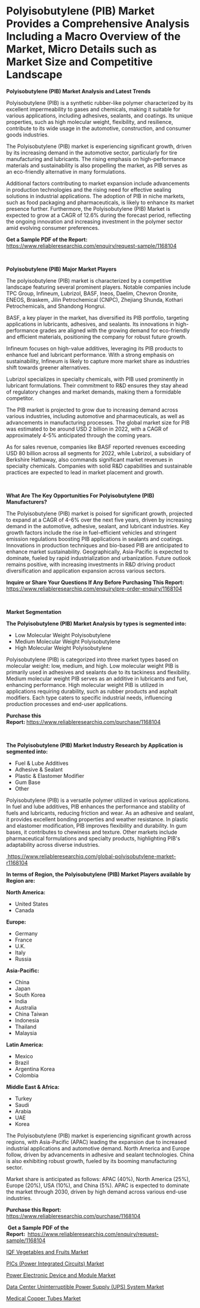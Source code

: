 <p><h1>Polyisobutylene (PIB) Market Provides a Comprehensive Analysis Including a Macro Overview of the Market, Micro Details such as Market Size and Competitive Landscape</h1></p><p><strong>Polyisobutylene (PIB) Market Analysis and Latest Trends</strong></p>
<p><p>Polyisobutylene (PIB) is a synthetic rubber-like polymer characterized by its excellent impermeability to gases and chemicals, making it suitable for various applications, including adhesives, sealants, and coatings. Its unique properties, such as high molecular weight, flexibility, and resilience, contribute to its wide usage in the automotive, construction, and consumer goods industries. </p><p>The Polyisobutylene (PIB) market is experiencing significant growth, driven by its increasing demand in the automotive sector, particularly for tire manufacturing and lubricants. The rising emphasis on high-performance materials and sustainability is also propelling the market, as PIB serves as an eco-friendly alternative in many formulations. </p><p>Additional factors contributing to market expansion include advancements in production technologies and the rising need for effective sealing solutions in industrial applications. The adoption of PIB in niche markets, such as food packaging and pharmaceuticals, is likely to enhance its market presence further. Furthermore, the Polyisobutylene (PIB) Market is expected to grow at a CAGR of 12.6% during the forecast period, reflecting the ongoing innovation and increasing investment in the polymer sector amid evolving consumer preferences.</p></p>
<p><strong>Get a Sample PDF of the Report:&nbsp;</strong> <a href="https://www.reliableresearchiq.com/enquiry/request-sample/1168104?utm_campaign=1803&utm_medium=2&utm_source=Github&utm_content=ia&utm_term=30102024&utm_id=polyisobutylene-pib">https://www.reliableresearchiq.com/enquiry/request-sample/1168104</a></p>
<p>&nbsp;</p>
<p><strong>Polyisobutylene (PIB) Major Market Players</strong></p>
<p><p>The polyisobutylene (PIB) market is characterized by a competitive landscape featuring several prominent players. Notable companies include TPC Group, Infineum, Lubrizol, BASF, Ineos, Daelim, Chevron Oronite, ENEOS, Braskem, Jilin Petrochemical (CNPC), Zhejiang Shunda, Kothari Petrochemicals, and Shandong Hongrui. </p><p>BASF, a key player in the market, has diversified its PIB portfolio, targeting applications in lubricants, adhesives, and sealants. Its innovations in high-performance grades are aligned with the growing demand for eco-friendly and efficient materials, positioning the company for robust future growth.</p><p>Infineum focuses on high-value additives, leveraging its PIB products to enhance fuel and lubricant performance. With a strong emphasis on sustainability, Infineum is likely to capture more market share as industries shift towards greener alternatives.</p><p>Lubrizol specializes in specialty chemicals, with PIB used prominently in lubricant formulations. Their commitment to R&D ensures they stay ahead of regulatory changes and market demands, making them a formidable competitor.</p><p>The PIB market is projected to grow due to increasing demand across various industries, including automotive and pharmaceuticals, as well as advancements in manufacturing processes. The global market size for PIB was estimated to be around USD 2 billion in 2022, with a CAGR of approximately 4-5% anticipated through the coming years.</p><p>As for sales revenue, companies like BASF reported revenues exceeding USD 80 billion across all segments for 2022, while Lubrizol, a subsidiary of Berkshire Hathaway, also commands significant market revenues in specialty chemicals. Companies with solid R&D capabilities and sustainable practices are expected to lead in market placement and growth.</p></p>
<p>&nbsp;</p>
<p><strong>What Are The Key Opportunities For Polyisobutylene (PIB) Manufacturers?</strong></p>
<p><p>The Polyisobutylene (PIB) market is poised for significant growth, projected to expand at a CAGR of 4-6% over the next five years, driven by increasing demand in the automotive, adhesive, sealant, and lubricant industries. Key growth factors include the rise in fuel-efficient vehicles and stringent emission regulations boosting PIB applications in sealants and coatings. Innovations in production techniques and bio-based PIB are anticipated to enhance market sustainability. Geographically, Asia-Pacific is expected to dominate, fueled by rapid industrialization and urbanization. Future outlook remains positive, with increasing investments in R&D driving product diversification and application expansion across various sectors.</p></p>
<p><strong>Inquire or Share Your Questions If Any Before Purchasing This Report:</strong> <a href="https://www.reliableresearchiq.com/enquiry/pre-order-enquiry/1168104?utm_campaign=1803&utm_medium=2&utm_source=Github&utm_content=ia&utm_term=30102024&utm_id=polyisobutylene-pib">https://www.reliableresearchiq.com/enquiry/pre-order-enquiry/1168104</a></p>
<p>&nbsp;</p>
<p><strong>Market Segmentation</strong></p>
<p><strong>The Polyisobutylene (PIB) Market Analysis by types is segmented into:</strong></p>
<p><ul><li>Low Molecular Weight Polyisobutylene</li><li>Medium Molecular Weight Polyisobutylene</li><li>High Molecular Weight Polyisobutylene</li></ul></p>
<p><p>Polyisobutylene (PIB) is categorized into three market types based on molecular weight: low, medium, and high. Low molecular weight PIB is primarily used in adhesives and sealants due to its tackiness and flexibility. Medium molecular weight PIB serves as an additive in lubricants and fuel, enhancing performance. High molecular weight PIB is utilized in applications requiring durability, such as rubber products and asphalt modifiers. Each type caters to specific industrial needs, influencing production processes and end-user applications.</p></p>
<p><strong>Purchase this Report:&nbsp;</strong><a href="https://www.reliableresearchiq.com/purchase/1168104?utm_campaign=1803&utm_medium=2&utm_source=Github&utm_content=ia&utm_term=30102024&utm_id=polyisobutylene-pib">https://www.reliableresearchiq.com/purchase/1168104</a></p>
<p>&nbsp;</p>
<p><strong>The Polyisobutylene (PIB) Market Industry Research by Application is segmented into:</strong></p>
<p><ul><li>Fuel & Lube Additives</li><li>Adhesive & Sealant</li><li>Plastic & Elastomer Modifier</li><li>Gum Base</li><li>Other</li></ul></p>
<p><p>Polyisobutylene (PIB) is a versatile polymer utilized in various applications. In fuel and lube additives, PIB enhances the performance and stability of fuels and lubricants, reducing friction and wear. As an adhesive and sealant, it provides excellent bonding properties and weather resistance. In plastic and elastomer modification, PIB improves flexibility and durability. In gum bases, it contributes to chewiness and texture. Other markets include pharmaceutical formulations and specialty products, highlighting PIB's adaptability across diverse industries.</p></p>
<p><a href="https://www.reliableresearchiq.com/global-polyisobutylene-market-r1168104?utm_campaign=1803&utm_medium=2&utm_source=Github&utm_content=ia&utm_term=30102024&utm_id=polyisobutylene-pib">&nbsp;https://www.reliableresearchiq.com/global-polyisobutylene-market-r1168104</a></p>
<p><strong>In terms of Region, the Polyisobutylene (PIB) Market Players available by Region are:</strong></p>
<p>
    <p> <strong> North America: </strong>
        <ul>
            <li>United States</li>
            <li>Canada</li>
        </ul>
        </p> 
    <p> <strong> Europe: </strong>
        <ul>
            <li>Germany</li>
            <li>France</li>
            <li>U.K.</li>
            <li>Italy</li>
            <li>Russia</li>
        </ul>
        </p> 
    <p> <strong> Asia-Pacific: </strong>
        <ul>
            <li>China</li>
            <li>Japan</li>
            <li>South Korea</li>
            <li>India</li>
            <li>Australia</li>
            <li>China Taiwan</li>
            <li>Indonesia</li>
            <li>Thailand</li>
            <li>Malaysia</li>
        </ul>
        </p> 
    <p> <strong> Latin America: </strong>
        <ul>
            <li>Mexico</li>
            <li>Brazil</li>
            <li>Argentina Korea</li>
            <li>Colombia</li>
        </ul>
        </p> 
    <p> <strong> Middle East & Africa: </strong>
        <ul>
            <li>Turkey</li>
            <li>Saudi</li>
            <li>Arabia</li>
            <li>UAE</li>
            <li>Korea</li>
        </ul>
    </p>
    </p>
<p><p>The Polyisobutylene (PIB) market is experiencing significant growth across regions, with Asia-Pacific (APAC) leading the expansion due to increased industrial applications and automotive demand. North America and Europe follow, driven by advancements in adhesive and sealant technologies. China is also exhibiting robust growth, fueled by its booming manufacturing sector. </p><p>Market share is anticipated as follows: APAC (40%), North America (25%), Europe (20%), USA (10%), and China (5%). APAC is expected to dominate the market through 2030, driven by high demand across various end-use industries.</p></p>
<p><strong>Purchase this Report: </strong><a href="https://www.reliableresearchiq.com/purchase/1168104?utm_campaign=1803&utm_medium=2&utm_source=Github&utm_content=ia&utm_term=30102024&utm_id=polyisobutylene-pib">https://www.reliableresearchiq.com/purchase/1168104</a></p>
<p>&nbsp;<strong>Get a Sample PDF of the Report:&nbsp;&nbsp;</strong><a href="https://www.reliableresearchiq.com/enquiry/request-sample/1168104?utm_campaign=1803&utm_medium=2&utm_source=Github&utm_content=ia&utm_term=30102024&utm_id=polyisobutylene-pib">https://www.reliableresearchiq.com/enquiry/request-sample/1168104</a></p>
<p><strong></strong></p>
<p><p><a href="https://www.linkedin.com/pulse/iqf-vegetables-fruits-market-shifts-strategic-analysis-yp5zf?utm_campaign=1803&utm_medium=2&utm_source=Github&utm_content=ia&utm_term=30102024&utm_id=polyisobutylene-pib">IQF Vegetables and Fruits Market</a></p><p><a href="https://www.linkedin.com/pulse/pics-power-integrated-circuits-market-forecasts-trends-impact-zdigc?utm_campaign=1803&utm_medium=2&utm_source=Github&utm_content=ia&utm_term=30102024&utm_id=polyisobutylene-pib">PICs (Power Integrated Circuits) Market</a></p><p><a href="https://www.linkedin.com/pulse/power-electronic-device-module-market-segmentation-applications-bnwoc?utm_campaign=1803&utm_medium=2&utm_source=Github&utm_content=ia&utm_term=30102024&utm_id=polyisobutylene-pib">Power Electronic Device and Module Market</a></p><p><a href="https://www.linkedin.com/pulse/digital-transformation-data-center-uninterruptible-power-rjr2e?utm_campaign=1803&utm_medium=2&utm_source=Github&utm_content=ia&utm_term=30102024&utm_id=polyisobutylene-pib">Data Center Uninterruptible Power Supply (UPS) System Market</a></p><p><a href="https://www.linkedin.com/pulse/medical-copper-tubes-market-essentials-key-players-demand-fod4f?utm_campaign=1803&utm_medium=2&utm_source=Github&utm_content=ia&utm_term=30102024&utm_id=polyisobutylene-pib">Medical Copper Tubes Market</a></p></p>